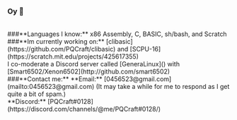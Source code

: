 ### Oy 👋
<br>
###**Languages I know:**
x86 Assembly, C, BASIC, sh/bash, and Scratch<br>
###**Im currently working on:**
[clibasic](https://github.com/PQCraft/clibasic) and [SCPU-16](https://scratch.mit.edu/projects/425617355)<br>
I co-moderate a Discord server called [GeneraLinux]() with [Smart6502/Xenon6502](http://github.com/smart6502)<br>
###**Contact me:**
**Email:** [0456523@gmail.com](mailto:0456523@gmail.com) (It may take a while for me to respond as I get quite a bit of spam.)<br>
**Discord:** [PQCraft#0128](https://discord.com/channels/@me/PQCraft#0128/)<br>
